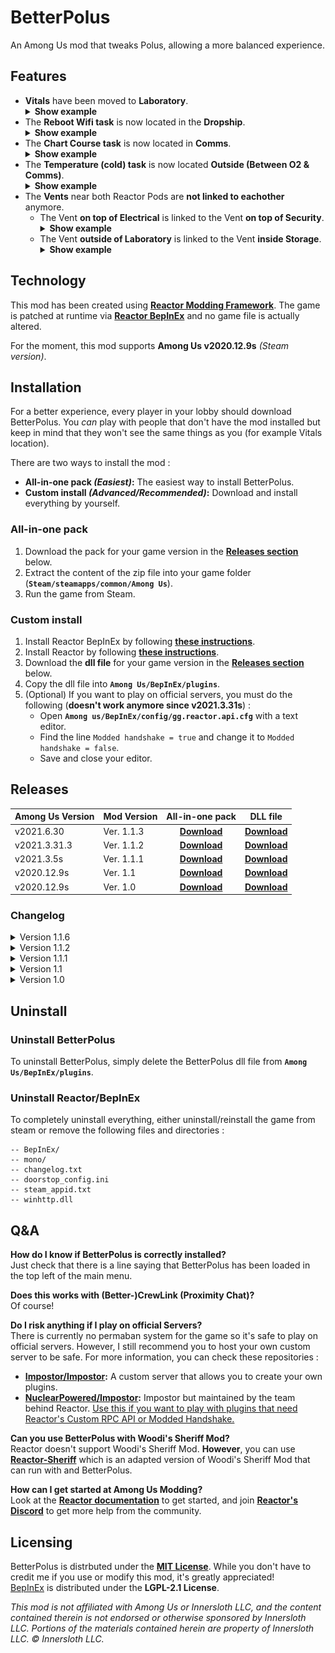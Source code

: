 # BetterPolus
An Among Us mod that tweaks Polus, allowing a more balanced experience.

## Features
<ul>
<li><b>Vitals</b> have been moved to <b>Laboratory</b>.<br>
<details>
 <summary><b>Show example</b></summary>
 <p align="center">
    <img src="images/vitals-pos.png" />
 </p>
</details></li>

<li>The <b>Reboot Wifi task</b> is now located in the <b>Dropship</b>.<br>
<details>
 <summary><b>Show example</b></summary>
 <p align="center">
    <img src="images/wifi-pos.png" />
 </p>
</details></li>

<li>The <b>Chart Course task</b> is now located in <b>Comms</b>.<br>
<details>
 <summary><b>Show example</b></summary>
 <p align="center">
    <img src="images/chartcourse-pos.png" />
 </p>
</details></li>

<li>The <b>Temperature (cold) task</b> is now located <b>Outside (Between O2 & Comms)</b>.<br>
<details>
 <summary><b>Show example</b></summary>
 <p align="center">
    <img src="images/tempcold-pos.png" />
 </p>
</details></li>

<li>The <b>Vents</b> near both Reactor Pods are <b>not linked to eachother</b> anymore.
<ul>
<li>The Vent <b>on top of Electrical</b> is linked to the Vent <b>on top of Security</b>.<br>
<details>
 <summary><b>Show example</b></summary>
 <p align="center">
    <img src="images/vents-reactor-left.gif" />
 </p>
</details></li>

<li>The Vent <b>outside of Laboratory</b> is linked to the Vent <b>inside Storage</b>.<br>
<details>
 <summary><b>Show example</b></summary>
 <p align="center">
    <img src="images/vents-reactor-right.gif" />
 </p>
</details></li>
</ul>
</li>
</ul>

## Technology
This mod has been created using **[Reactor Modding Framework](https://github.com/NuclearPowered/Reactor)**. The game is patched at runtime via **[Reactor BepInEx](https://github.com/NuclearPowered/BepInEx)** and no game file is actually altered.

For the moment, this mod supports **Among Us v2020.12.9s** *(Steam version)*.

## Installation
For a better experience, every player in your lobby should download BetterPolus. You *can* play with people that don't have the mod installed but keep in mind that they won't see the same things as you (for example Vitals location).

There are two ways to install the mod :
- **All-in-one pack _(Easiest)_:** The easiest way to install BetterPolus.
- **Custom install _(Advanced/Recommended)_:** Download and install everything by yourself.

### All-in-one pack
1. Download the pack for your game version in the **[Releases section](#releases)** below.
2. Extract the content of the zip file into your game folder (**`Steam/steamapps/common/Among Us`**).
3. Run the game from Steam.

### Custom install
1. Install Reactor BepInEx by following **[these instructions](https://docs.reactor.gg/docs/basic/install_bepinex/)**.
2. Install Reactor by following **[these instructions](https://docs.reactor.gg/docs/basic/install_reactor)**.
3. Download the **dll file** for your game version in the **[Releases section](#releases)** below.
4. Copy the dll file into **`Among Us/BepInEx/plugins`**.
5. (Optional) If you want to play on official servers, you must do the following (**doesn't work anymore since v2021.3.31s**) :
    - Open **`Among us/BepInEx/config/gg.reactor.api.cfg`** with a text editor.
    - Find the line `Modded handshake = true` and change it to `Modded handshake = false`.
    - Save and close your editor.
    
 ## Releases
 | Among Us Version | Mod Version | All-in-one pack | DLL file |
 | ---------------- | ----------- | :-------------: | :------: |
 | v2021.6.30       | Ver. 1.1.3  | **[Download](https://github.com/Brybry16/BetterPolus/releases/download/v1.1.3/BetterPolus_All-in-one-Pack-1.1.3.zip)** | **[Download](https://github.com/Brybry16/BetterPolus/releases/download/v1.1.3/BetterPolus-1.1.3.dll)** |
 | v2021.3.31.3     | Ver. 1.1.2  | **[Download](https://github.com/Brybry16/BetterPolus/releases/download/v1.1.2/BetterPolus_All-in-one-Pack-1.1.2.zip)** | **[Download](https://github.com/Brybry16/BetterPolus/releases/download/v1.1.2/BetterPolus-2021.3.31.3s.dll)** |
 | v2021.3.5s       | Ver. 1.1.1  | **[Download](https://github.com/Brybry16/BetterPolus/releases/download/v1.1.1/BetterPolus_All-in-one-Pack-1.1.1.zip)** | **[Download](https://github.com/Brybry16/BetterPolus/releases/download/v1.1.1/BetterPolus-2021.3.5s.dll)** |
 | v2020.12.9s      | Ver. 1.1    | **[Download](https://github.com/Brybry16/BetterPolus/releases/download/v1.1/BetterPolus_All-in-one-Pack-1.1.zip)**     | **[Download](https://github.com/Brybry16/BetterPolus/releases/download/v1.1/BetterPolus-2020.12.9s.dll)** |
 | v2020.12.9s      | Ver. 1.0    | **[Download](https://github.com/Brybry16/BetterPolus/releases/download/v1.0.0/BetterPolus_All-in-one-Pack.zip)**       | **[Download](https://github.com/Brybry16/BetterPolus/releases/download/v1.0.0/BetterPolus-2020.12.9s.dll)** |
 
 ### Changelog
 <details>
  <summary>Version 1.1.6</summary>
  <ul>
     <li>Added compatibility with Among Us v2021.6.30s</li>
  </ul>
  </details>

 <details>
  <summary>Version 1.1.2</summary>
  <ul>
     <li>Added compatibility with Among Us v2021.3.31.3s</li>
  </ul>
  </details>

 <details>
  <summary>Version 1.1.1</summary>
  <ul>
     <li>Added compatibility with Among Us v2021.3.5</li>
  </ul>
  </details>
  
  <details>
   <summary>Version 1.1</summary>
   <ul>
      <li>Fixed Crewmates being able to access Chart Course Task from outside of Comms.</li>
      <li>Moved Temperature (cold) task to the 'Death Valley' (Outside, between Comms & O2).</li>
      <li>Moved Vitals where Temperature (cold) was originally (in Laboratory).</li>
   </ul>
   </details>
 
 <details>
 <summary>Version 1.0</summary>
 <ul>
    <li>Vitals have been moved to Laboratory.</li>
    <li>The Reboot Wifi task is now located in the Dropship.</li>
    <li>The Chart Course task is now located in Comms.</li>
    <li>The Vents near both Reactor Pods are not linked to each other anymore.
        <ul>
            <li>The Vent on top of Electrical is linked to the Vent on top of Security.</li>
            <li>The Vent outside of Laboratory is linked to the Vent inside Storage.</li>
        </ul>
    </li>
 </ul>
 </details>   
 
 ## Uninstall
 ### Uninstall BetterPolus
 To uninstall BetterPolus, simply delete the BetterPolus dll file from **`Among Us/BepInEx/plugins`**.
 
 ### Uninstall Reactor/BepInEx
 To completely uninstall everything, either uninstall/reinstall the game from steam or remove the following files and directories :
 ```
-- BepInEx/
-- mono/
-- changelog.txt
-- doorstop_config.ini
-- steam_appid.txt
-- winhttp.dll
```

## Q&A
**How do I know if BetterPolus is correctly installed?**<br>
Just check that there is a line saying that BetterPolus has been loaded in the top left of the main menu.

**Does this works with (Better-)CrewLink (Proximity Chat)?**<br>
Of course!

**Do I risk anything if I play on official Servers?**<br>
There is currently no permaban system for the game so it's safe to play on official servers. However, I still recommend you to host your own custom server to be safe. For more information, you can check these repositories :
- **[Impostor/Impostor](https://github.com/Impostor/Impostor):** A custom server that allows you to create your own plugins.
- **[NuclearPowered/Impostor](https://github.com/NuclearPowered/Impostor):** Impostor but maintained by the team behind Reactor. <ins>Use this if you want to play with plugins that need Reactor's Custom RPC API or Modded Handshake.</ins>

**Can you use BetterPolus with Woodi's Sheriff Mod?**<br>
Reactor doesn't support Woodi's Sheriff Mod. **However**, you can use [**Reactor-Sheriff**](https://github.com/Brybry16/Reactor-Sheriff) which is an adapted version of Woodi's Sheriff Mod that can run with and BetterPolus.

**How can I get started at Among Us Modding?**<br>
Look at the **[Reactor documentation](https://docs.reactor.gg/)** to get started, and join **[Reactor's Discord](https://discord.gg/Zcmsb9UGuq)** to get more help from the community.

## Licensing
BetterPolus is distrbuted under the **[MIT License](LICENSE)**. While you don't have to credit me if you use or modify this mod, it's greatly appreciated!<br>
[BepInEx](https://github.com/BepInEx/BepInEx) is distributed under the **LGPL-2.1 License**.

*This mod is not affiliated with Among Us or Innersloth LLC, and the content contained therein is not endorsed or otherwise sponsored by Innersloth LLC. Portions of the materials contained herein are property of Innersloth LLC. © Innersloth LLC.*